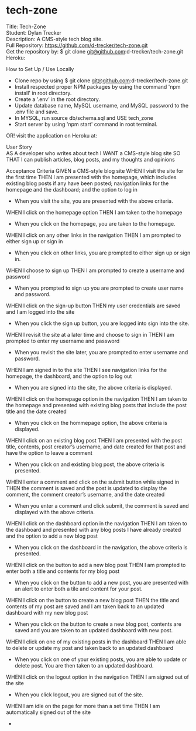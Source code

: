 # tech-zone

Title: Tech-Zone</br>
Student: Dylan Trecker</br>
Description: A CMS-style tech blog site.</br>
Full Repository: https://github.com/d-trecker/tech-zone.git</br>
Get the repository by: $ git clone git@github.com:d-trecker/tech-zone.git </br>
Heroku: </br>

How to Set Up / Use Locally</br>
- Clone repo by using $ git clone git@github.com:d-trecker/tech-zone.git
- Install respected proper NPM packages by using the command 'npm install' in root directory. 
- Create a '.env' in the root directory.
- Update database name, MySQL username, and MySQL password to the .env file and save. 
- In MYSQL, run source db/schema.sql and USE tech_zone
- Start server by using 'npm start' command in root terminal. 

OR! visit the application on Heroku at: 

User Story </br>
AS A developer who writes about tech
I WANT a CMS-style blog site
SO THAT I can publish articles, blog posts, and my thoughts and opinions

Acceptance Criteria
GIVEN a CMS-style blog site
WHEN I visit the site for the first time
THEN I am presented with the homepage, which includes existing blog posts if any have been posted; navigation links for the homepage and the dashboard; and the option to log in

- When you visit the site, you are presented with the above criteria. 

WHEN I click on the homepage option
THEN I am taken to the homepage

- When you click on the homepage, you are taken to the homepage. 

WHEN I click on any other links in the navigation
THEN I am prompted to either sign up or sign in

- When you click on other links, you are prompted to either sign up or sign in. 

WHEN I choose to sign up
THEN I am prompted to create a username and password

- When you prompted to sign up you are prompted to create user name and password. 

WHEN I click on the sign-up button
THEN my user credentials are saved and I am logged into the site

- When you click the sign up button, you are logged into sign into the site. 

WHEN I revisit the site at a later time and choose to sign in
THEN I am prompted to enter my username and password

- When you revisit the site later, you are prompted to enter username and password. 

WHEN I am signed in to the site
THEN I see navigation links for the homepage, the dashboard, and the option to log out

- When you are signed into the site, the above criteria is displayed. 

WHEN I click on the homepage option in the navigation
THEN I am taken to the homepage and presented with existing blog posts that include the post title and the date created

- When you click on the hommepage option, the above criteria is displayed. 

WHEN I click on an existing blog post
THEN I am presented with the post title, contents, post creator’s username, and date created for that post and have the option to leave a comment

- When you click on and existing blog post, the above criteria is presented. 

WHEN I enter a comment and click on the submit button while signed in
THEN the comment is saved and the post is updated to display the comment, the comment creator’s username, and the date created

- When you enter a comment and click submit, the comment is saved and displayed with the above criteria. 

WHEN I click on the dashboard option in the navigation
THEN I am taken to the dashboard and presented with any blog posts I have already created and the option to add a new blog post

- When you click on the dashboard in the navigation, the above criteria is presented. 

WHEN I click on the button to add a new blog post
THEN I am prompted to enter both a title and contents for my blog post

- When you click on the button to add a new post, you are presented with an alert to enter both a tile and content for your post. 

WHEN I click on the button to create a new blog post
THEN the title and contents of my post are saved and I am taken back to an updated dashboard with my new blog post

- When you click on the button to create a new blog post, contents are saved and you are taken to an updated dashboard with new post. 

WHEN I click on one of my existing posts in the dashboard
THEN I am able to delete or update my post and taken back to an updated dashboard

- When you click on one of your existing posts, you are able to update or delete post. You are then taken to an updated dashboard. 

WHEN I click on the logout option in the navigation
THEN I am signed out of the site

- When you click logout, you are signed out of the site. 

WHEN I am idle on the page for more than a set time
THEN I am automatically signed out of the site 

- 